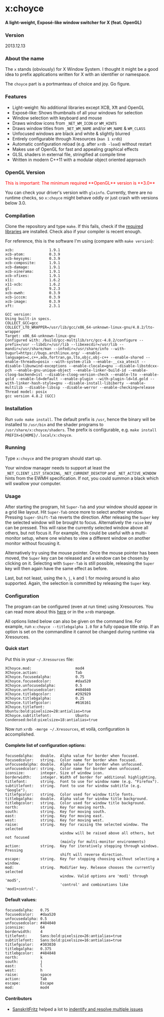 x:choyce
===

#### A light-weight, Exposé-like window switcher for X (feat. OpenGL) ####

### Version ###
2013.12.13

### About the name ####
The `x` stands (obviously) for X Window System. I thought it might be a good
idea to prefix applications written for X with an identifier or namespace.

The `choyce` part is a portmanteau of choice and joy. Go figure.

### Features ###
* Light-weight: No additional libraries except XCB, Xft and OpenGL
* Exposé-like: Shows thumbnails of all your windows for selection
* Window selection with keyboard and mouse
* Draws window icons from `_NET_WM_ICON` or `WM_HINTS`
* Draws window titles from `_NET_WM_NAME` and/or `WM_NAME` & `WM_CLASS`
* Unfocused windows are black and white & slightly blurred
* Entirely configurable through Xresources (`man 1 xrdb`)
* Automatic configuration reload (e.g. after `xrdb -load`) without restart
* Makes use of OpenGL for fast and appealing graphical effects
* GLSL shaders in external file, stringified at compile time
* Written in modern C++11 with a modular object oriented approach

### OpenGL Version
<font color="red">
This is important: The minimum required **OpenGL** version is **3.0**
</font>

You can check your driver's version with `glxinfo`. Currently, there are no
runtime checks, so `x:choyce` might behave oddly or just crash with versions
below 3.0.

### Compilation
Clone the repository and type `make`.
If this fails, check if the [required
libraries](https://github.com/jrk-/x-choyce/blob/master/Makefile#L1-2) are
installed. Check also if your compiler is recent enough.

For reference, this is the software I'm using (compare with `make version`):

```
xcb:                1.9.1
xcb-atom:           0.3.9
xcb-keysyms:        0.3.9
xcb-composite:      1.9.1
xcb-damage:         1.9.1
xcb-xinerama:       1.9.1
xcb-xfixes:         1.9.1
x11:                1.6.2
x11-xcb:            1.6.2
gl:                 9.2.3
xcb-ewmh:           0.3.9
xcb-icccm:          0.3.9
xcb-image:          0.3.9
xft:                2.3.1

GCC version:
Using built-in specs.
COLLECT_GCC=gcc
COLLECT_LTO_WRAPPER=/usr/lib/gcc/x86_64-unknown-linux-gnu/4.8.2/lto-wrapper
Target: x86_64-unknown-linux-gnu
Configured with: /build/gcc-multilib/src/gcc-4.8.2/configure --prefix=/usr --libdir=/usr/lib --libexecdir=/usr/lib --mandir=/usr/share/man --infodir=/usr/share/info --with-bugurl=https://bugs.archlinux.org/ --enable-languages=c,c++,ada,fortran,go,lto,objc,obj-c++ --enable-shared --enable-threads=posix --with-system-zlib --enable-__cxa_atexit --disable-libunwind-exceptions --enable-clocale=gnu --disable-libstdcxx-pch --enable-gnu-unique-object --enable-linker-build-id --enable-cloog-backend=isl --disable-cloog-version-check --enable-lto --enable-gold --enable-ld=default --enable-plugin --with-plugin-ld=ld.gold --with-linker-hash-style=gnu --disable-install-libiberty --enable-multilib --disable-libssp --disable-werror --enable-checking=release
Thread model: posix
gcc version 4.8.2 (GCC)
```

### Installation
Run `sudo make install`. The default prefix is `/usr`, hence the binary will be
installed to `/usr/bin` and the shader programs to
`/usr/share/x:choyce/shaders`. The prefix is configurable, e.g. `make install
PREFIX=${HOME}/.local/x:choyce`.

### Running
Type `x:choyce` and the program should start up.

Your window manager needs to support at least the `_NET_CLIENT_LIST_STACKING`,
`_NET_CURRENT_DESKTOP` and `_NET_ACTIVE_WINDOW` hints from the EWMH
specification. If not, you could summon a black which will swallow your
computer.

### Usage
After starting the program, hit `Super-Tab` and your window should appear in
a grid like layout. Hit `Super-Tab` once more to select another window. Pressing
`Super-Shift-Tab` reverts the direction. After releasing the `Super` key the
selected window will be brought to focus. Alternatively the `raise` key can be
pressed. This will raise the currently selected window above all others, but not
focus it. For example, this could be useful with a multi-monitor setup, where
one wishes to view a different window on another monitor without focusing it.

Alternatively try using the mouse pointer. Once the mouse pointer has been
moved, the `Super` key can be released and a window can be chosen by clicking on
it. Selecting with `Super-Tab` is still possible, releasing the `Super` key will
then again have the same effect as before.

Last, but not least, using the `h`, `j`, `k` and `l` for moving around is also
supported. Again, the selection is committed by releasing the `Super` key.

### Configuration
The program can be configured (even at run time) using Xresources. You can read
more about this [here](http://tronche.com/gui/x/xlib/resource-manager/) or in
the `xrdb` manpage.

All options listed below can also be given on the command line. For example, run
`x:choyce --titlebgalpha 1.0` for a fully opaque title strip. If an option is
set on the commandline it cannot be changed during runtime via Xresources.

#### Quick start

Put this in your `~/.Xresources` file:

```
XChoyce.mod:                    mod4
XChoyce.action:                 Tab
XChoyce.focusedalpha:           0.75
XChoyce.focusedcolor:           #daa520
XChoyce.unfocusedalpha:         0.5
XChoyce.unfocusedcolor:         #404040
XChoyce.titlebgcolor:           #292929
XChoyce.titlebgalpha:           0.25
XChoyce.titlefgcolor:           #616161
XChoyce.titlefont:              Ubuntu:bold:pixelsize=28:antialias=true
XChoyce.subtitlefont:           Ubuntu Condensed:bold:pixelsize=18:antialias=true
```

Now run `xrdb -merge ~/.Xresources`, et voilà, configuration is accomplished.

#### Complete list of configuration options:

```
focusedalpha:   double.  Alpha value for border when focused.
focusedcolor:   string.  Color name for border when focused.
unfocusedalpha: double.  Alpha value for border when unfocused.
unfocusedcolor: string.  Color name for border when unfocused.
iconsize:       integer. Size of window icon.
borderwidth:    integer. Width of border for additional highlighting.
titlefont:      string.  Font to use for window name (e.g. "Firefox").
subtitlefont:   string.  Font to use for window subtitle (e.g. "Google").
titlefgcolor:   string.  Color used for window title fonts.
titlebgalpha:   double.  Alpha value for window title background.
titlebgcolor:   string.  Color used for window title background.
north:          string.  Key for moving north.
south:          string.  Key for moving south.
east:           string.  Key for moving east.
west:           string.  Key for moving west.
raise:          string.  Key for raising the selected window. The selected
                         window will be raised above all others, but not focused
                         (mainly for multi-monitor environments)
action:         string.  Key for iteratively stepping through windows. Pressing
                         shift will reverse direction.
escape:         string.  Key for stopping choosing without selecting a window.
mod:            string.  Modifier key. Release chooses the currently selected
                         window. Valid options are 'mod1' through 'mod5',
                         'control' and combinations like 'mod1+control'.
```

#### Default values:

```
focusedalpha:   0.75
focusedcolor:   #daa520
unfocusedalpha: 0.5
unfocusedcolor: #404040
iconsize:       64
borderwidth:    4
titlefont:      Sans:bold:pixelsize=26:antialias=true
subtitlefont:   Sans:bold:pixelsize=16:antialias=true
titlefgcolor:   #303030
titlebgalpha:   0.375
titlebgcolor:   #484848
north:          k
south:          j
east:           l
west:           h
raise:          space
action:         Tab
escape:         Escape
mod:            mod4
```

#### Contributors

* [SanskritFritz](https://github.com/SanskritFritz) helped a lot to
[indentify and resolve multiple issues](https://github.com/jrk-/x-choyce/issues/1)
